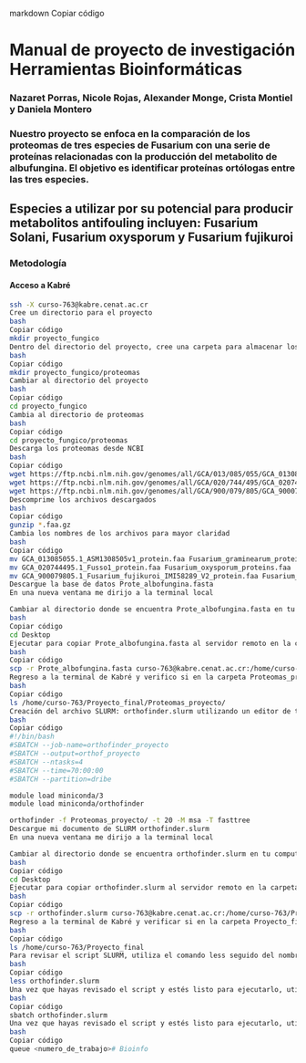 markdown
Copiar código
# Manual de proyecto de investigación Herramientas Bioinformáticas

### Nazaret Porras, Nicole Rojas, Alexander Monge, Crista Montiel y Daniela Montero

### Nuestro proyecto se enfoca en la comparación de los proteomas de tres especies de Fusarium con una serie de proteínas relacionadas con la producción del metabolito de albufungina. El objetivo es identificar proteínas ortólogas entre las tres especies.

## Especies a utilizar por su potencial para producir metabolitos antifouling incluyen: Fusarium Solani, Fusarium oxysporum y Fusarium fujikuroi

### Metodología

#### Acceso a Kabré

```bash
ssh -X curso-763@kabre.cenat.ac.cr
Cree un directorio para el proyecto
bash
Copiar código
mkdir proyecto_fungico
Dentro del directorio del proyecto, cree una carpeta para almacenar los proteomas fúngicos
bash
Copiar código
mkdir proyecto_fungico/proteomas
Cambiar al directorio del proyecto
bash
Copiar código
cd proyecto_fungico
Cambia al directorio de proteomas
bash
Copiar código
cd proyecto_fungico/proteomas
Descarga los proteomas desde NCBI
bash
Copiar código
wget https://ftp.ncbi.nlm.nih.gov/genomes/all/GCA/013/085/055/GCA_013085055.1_ASM1308505v1/GCA_013085055.1_ASM1308505v1_protein.faa.gz -O Fusarium_graminearum_proteins.faa.gz
wget https://ftp.ncbi.nlm.nih.gov/genomes/all/GCA/020/744/495/GCA_020744495.1_Fusso1/GCA_020744495.1_Fusso1_protein.faa.gz -O Fusarium_oxysporum_proteins.faa.gz
wget https://ftp.ncbi.nlm.nih.gov/genomes/all/GCA/900/079/805/GCA_900079805.1_Fusarium_fujikuroi_IMI58289_V2/GCA_900079805.1_Fusarium_fujikuroi_IMI58289_V2_protein.faa.gz -O Fusarium_fujikuroi_proteins.faa.gz
Descomprime los archivos descargados
bash
Copiar código
gunzip *.faa.gz
Cambia los nombres de los archivos para mayor claridad
bash
Copiar código
mv GCA_013085055.1_ASM1308505v1_protein.faa Fusarium_graminearum_proteins.faa
mv GCA_020744495.1_Fusso1_protein.faa Fusarium_oxysporum_proteins.faa
mv GCA_900079805.1_Fusarium_fujikuroi_IMI58289_V2_protein.faa Fusarium_fujikuroi_proteins.faa
Descargue la base de datos Prote_albofungina.fasta
En una nueva ventana me dirijo a la terminal local

Cambiar al directorio donde se encuentra Prote_albofungina.fasta en tu computadora local
bash
Copiar código
cd Desktop
Ejecutar para copiar Prote_albofungina.fasta al servidor remoto en la carpeta Proteomas_proyecto
bash
Copiar código
scp -r Prote_albofungina.fasta curso-763@kabre.cenat.ac.cr:/home/curso-763/Proyecto_final/Proteomas_proyecto/
Regreso a la terminal de Kabré y verifico si en la carpeta Proteomas_proyecto se encuentra mi base de datos
bash
Copiar código
ls /home/curso-763/Proyecto_final/Proteomas_proyecto/
Creación del archivo SLURM: orthofinder.slurm utilizando un editor de texto plano
bash
Copiar código
#!/bin/bash
#SBATCH --job-name=orthofinder_proyecto
#SBATCH --output=orthof_proyecto
#SBATCH --ntasks=4
#SBATCH --time=70:00:00
#SBATCH --partition=dribe

module load miniconda/3
module load miniconda/orthofinder

orthofinder -f Proteomas_proyecto/ -t 20 -M msa -T fasttree
Descargue mi documento de SLURM orthofinder.slurm
En una nueva ventana me dirijo a la terminal local

Cambiar al directorio donde se encuentra orthofinder.slurm en tu computadora local
bash
Copiar código
cd Desktop
Ejecutar para copiar orthofinder.slurm al servidor remoto en la carpeta de Proyecto_final
bash
Copiar código
scp -r orthofinder.slurm curso-763@kabre.cenat.ac.cr:/home/curso-763/Proyecto_final/
Regreso a la terminal de Kabré y verificar si en la carpeta Proyecto_final se encuentra mi documento de SLURM
bash
Copiar código
ls /home/curso-763/Proyecto_final
Para revisar el script SLURM, utiliza el comando less seguido del nombre del archivo
bash
Copiar código
less orthofinder.slurm
Una vez que hayas revisado el script y estés listo para ejecutarlo, utiliza el comando sbatch seguido del nombre del archivo SLURM
bash
Copiar código
sbatch orthofinder.slurm
Una vez que hayas revisado el script y estés listo para ejecutarlo, utiliza el comando sbatch seguido del nombre del archivo SLURM
bash
Copiar código
queue <numero_de_trabajo># Bioinfo
